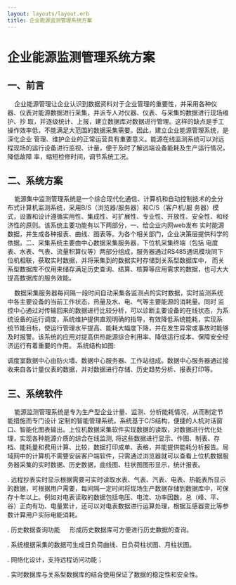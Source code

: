 ```yaml
---
layout: layouts/layout.erb
title: 企业能源监测管理系统方案
---
```


# 企业能源监测管理系统方案

## 一、前言

    企业能源管理让企业认识到数据资料对于企业管理的重要性，并采用各种仪器、仪表对能源数据进行采集，并派专人对仪器、仪表、与采集的数据进行现场维护、抄 取，并逐级统计、上报，建立数据库对数据进行管理。这样的缺点是手工操作效率低，不能满足大范围的数据采集需要。因此，建立企业能源管理系统，是深化企业 管理、维护企业的正常运营具有重要意义。能源在线监测系统可以对远程现场的运行设备进行监视、计量，便于及时了解远端设备能耗及生产运行情况，降低故障 率，缩短检修时间，调节系统工况。

## 二、系统方案

    能源集中监测管理系统是一个综合现代化通信、计算机和自动控制技术的全分布式计算机监测系统，采用B/S（浏览器/服务器）和C/S（客户机/服 务器）模式，设置和设计遵循实用性、集成性、可扩展性、专业性、开放性、安全性、和经济性的原则。该系统主要功能有以下两部分，一、给企业内网web发布 实时能源数据，并生成各种报表、曲线、图表等。为各个相关部门，企业决策层提供科学的依据。二、采集系统主要由中心数据采集服务器，下位机采集终端（包括 电度表、水表、气表、流量积算仪等）两部分组成，服务器通过RS485通讯模块同下位机相联，获取实时数据，并将采集到的数据实时存储到关系型数据库中， 而关系型数据库不仅用来储存满足历史查询、结算、核算等应用需求的数据，也可大大提高数据库的服务效能。

    数据采集服务器每间隔一段时间自动采集各监测点的实时数据，实时监测系统中各主要设备的当前工作状态，热量及水、电、气等主要能源的消耗量。同时 监控中心通过对传输回来的数据进行比较分析，可以诊断主要设备的在线状态，为系统设备的运行调度，系统维护提供直观明确的指导，有效降低系统能耗，实现系 统节能目标，使运行管理水平提高、能耗大幅度下降，并在发生异常或事故时能够及时报警。该系统的应用对提高供热能源综合利用率、降低运行成本、保障安全经 济运行有着重要的作用。 系统结构如图:

调度室数据中心由防火墙、数据中心服务器、工作站组成。数据中心服务器通过接收来自各计量仪表的数据，并对数据进行存储、历史趋势分析、报表打印等。

## 三、系统软件
    能源监测管理系统是专为生产型企业计量、监测、分析能耗情况，从而制定节能措施而专门设计 定制的智能管理系统。系统基于C/S结构，便捷的人机对话窗口、智能化图表输出。上位机数据采集软件实现数据的读取，对数据进行优化处理，实现各种能源介质的综合在线监测, 将这些数据进行显示、作图、制表、存档、能耗量和费用计算、比较，数据打印成单、表格，并能提供能耗分析报告。局域网中的计算机不需要安装客户端软件，只需通过浏览器就可以查看上位机数据服务器采集的实时数据、历史数据，曲线图、柱状图图形显示，统计报表。

. 远程抄表实时显示根据需要可实时读取水表、气表、汽表、电表、热能表所显示的数据，可根据用户需要，每间隔一定时间将现场生产数据存储到数据库中，可保存十年以上。例如对电表读取的数据包括电压、电流、功率因数，总（峰、平、谷）正向有功、电量累计，还可以对电表数据进行运算处理，根据互感器变比等参数计算用户实际电能消耗。

. 历史数据查询功能 　 形成历史数据库可方便进行历史数据的查询。

. 系统根据采集的数据可生成日负荷曲线、日负荷柱状图、月柱状图。

. 网络化设计，支持远程访问功能；

. 实时数据库与关系型数据库的结合使用保证了数据的稳定性和安全性。
